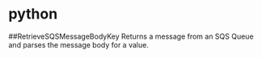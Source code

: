 # python
##RetrieveSQSMessageBodyKey
Returns a message from an SQS Queue and parses the message body for a value.
